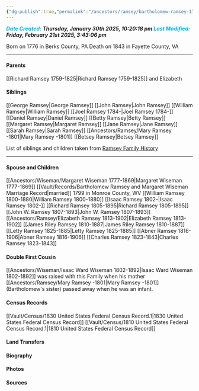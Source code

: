 ```yaml
---
{"dg-publish":true,"permalink":"/ancestors/ramsey/bartholomew-ramsey-1776-1843/","tags":["Bartholomew-Ramsey"]}
---
```


***<font color="#00b0f0">Date Created:</font> Thursday, January 30th 2025, 10:20:18 pm*
*<font color="#00b0f0">Last Modified:</font> Friday, February 21st 2025, 3:43:06 pm***

Born on  1776 in Berks County, PA
Death on 1843 in Fayette County, VA

---
#### Parents

[[Richard Ramsey 1759-1825\|Richard Ramsey 1759-1825]] and Elizabeth
#### Siblings
[[George Ramsey\|George Ramsey]]
[[John Ramsey\|John Ramsey]]
[[William Ramsey\|William Ramsey]]
[[Joel Ramsey 1784-\|Joel Ramsey 1784-]]
[[Daniel Ramsey\|Daniel Ramsey]]
[[Betty Ramsey\|Betty Ramsey]]
[[Margaret Ramsey\|Margaret Ramsey]]
[[Jane Ramsey\|Jane Ramsey]]
[[Sarah Ramsey\|Sarah Ramsey]]
[[Ancestors/Ramsey/Mary Ramsey -1801\|Mary Ramsey -1801]]
[[Betsey Ramsey\|Betsey Ramsey]]

List of siblings and children taken from [Ramsey Family History](https://drive.google.com/file/d/0B0oZv34v0ajXejR4V3pqMlB6UEk/view?usp=drive_link&resourcekey=0-aRa0H6wsvVjU9uv38-PDLQ)

---
#### Spouse and Children
[[Ancestors/Wiseman/Margaret Wiseman 1777-1869\|Margaret Wiseman 1777-1869]] [[Vault/Records/Bartholomew Ramsey and Margaret Wiseman Marriage Record\|married]] 1799 in Monroe County, WV 
[[William Ramsey 1800-1880\|William Ramsey 1800-1880]]
[[Isaac Ramsey 1802-\|Isaac Ramsey 1802-]]
[[Richard Ramsey 1805-1895\|Richard Ramsey 1805-1895]]
[[John W. Ramsey 1807-1893\|John W. Ramsey 1807-1893]]
[[Ancestors/Ramsey/Elizabeth Ramsey 1813-1902\|Elizabeth Ramsey 1813-1902]]
[[James Riley Ramsey 1810-1887\|James Riley Ramsey 1810-1887]]
[[Letty Ramsey 1825-1885\|Letty Ramsey 1825-1885]]
[[Abner Ramsey 1816-1906\|Abner Ramsey 1816-1906]]
[[Charles Ramsey 1823-1843\|Charles Ramsey 1823-1843]]

#### Double First Cousin
[[Ancestors/Wiseman/Isaac Ward Wiseman 1802-1892\|Isaac Ward Wiseman 1802-1892]] was raised with this Family when his mother [[Ancestors/Ramsey/Mary Ramsey -1801\|Mary Ramsey -1801]] (Bartholomew's sister) passed away when he was an infant.

#### Census Records
[[Vault/Census/1830 United States Federal Census Record.1\|1830 United States Federal Census Record]]
[[Vault/Census/1810 United States Federal Census Record.1\|1810 United States Federal Census Record]]
#### Land Transfers

#### Biography

#### Photos

#### Sources

